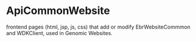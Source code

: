 # ApiCommonWebsite
frontend pages (html, jsp, js, css) that add or modify EbrWebsiteCommmon and WDKClient, used in Genomic Websites.
